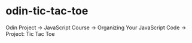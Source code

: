 # odin-tic-tac-toe
Odin Project -> JavaScript Course -> Organizing Your JavaScript Code -> Project:  Tic Tac Toe
